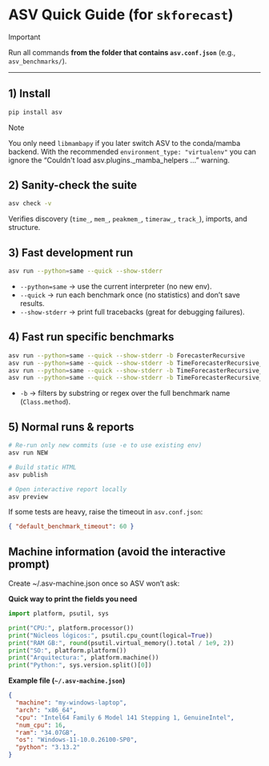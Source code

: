 # ASV Quick Guide (for `skforecast`)

> [!IMPORTANT] 
> Run all commands **from the folder that contains `asv.conf.json`** (e.g., `asv_benchmarks/`).

---

## 1) Install

```bash
pip install asv
```

> [!NOTE]
> You only need `libmambapy` if you later switch ASV to the conda/mamba backend.
With the recommended `environment_type: "virtualenv"` you can ignore the
“Couldn't load asv.plugins._mamba_helpers …” warning.

## 2) Sanity-check the suite

```bash
asv check -v
```

Verifies discovery (`time_`, `mem_`, `peakmem_`, `timeraw_`, `track_`), imports, and structure.

## 3) Fast development run

```bash
asv run --python=same --quick --show-stderr 
```

+ `--python=same` → use the current interpreter (no new env).
+ `--quick` → run each benchmark once (no statistics) and don’t save results.
+ `--show-stderr` → print full tracebacks (great for debugging failures).


## 4) Fast run specific benchmarks

```bash
asv run --python=same --quick --show-stderr -b ForecasterRecursive
asv run --python=same --quick --show-stderr -b TimeForecasterRecursive_Fit
asv run --python=same --quick --show-stderr -b TimeForecasterRecursive_Predict.time_predict
asv run --python=same --quick --show-stderr -b TimeForecasterRecursive_Backtesting.time_backtesting_conformal
```

+ `-b` → filters by substring or regex over the full benchmark name (`Class.method`).

## 5) Normal runs & reports

```bash
# Re-run only new commits (use -e to use existing env)
asv run NEW

# Build static HTML
asv publish

# Open interactive report locally
asv preview
```

If some tests are heavy, raise the timeout in `asv.conf.json`:

```json
{ "default_benchmark_timeout": 60 }
```

## Machine information (avoid the interactive prompt)

Create ~/.asv-machine.json once so ASV won’t ask:

**Quick way to print the fields you need**

```python
import platform, psutil, sys

print("CPU:", platform.processor())
print("Núcleos lógicos:", psutil.cpu_count(logical=True))
print("RAM GB:", round(psutil.virtual_memory().total / 1e9, 2))
print("SO:", platform.platform())
print("Arquitectura:", platform.machine())
print("Python:", sys.version.split()[0])
```

**Example file (`~/.asv-machine.json`)**
```json
{
  "machine": "my-windows-laptop",
  "arch": "x86_64",
  "cpu": "Intel64 Family 6 Model 141 Stepping 1, GenuineIntel",
  "num_cpu": 16,
  "ram": "34.07GB",
  "os": "Windows-11-10.0.26100-SP0",
  "python": "3.13.2"
}
```

